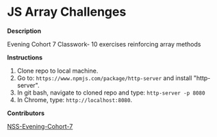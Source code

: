 # JS Array Challenges

**Description**

Evening Cohort 7 Classwork- 10 exercises reinforcing array methods


**Instructions**

1. Clone repo to local machine.
1. Go to: `https://www.npmjs.com/package/http-server` and install "http-server".  
1. In git bash, navigate to cloned repo  and type: `http-server -p 8080`  
1. In Chrome, type: `http://localhost:8080`.  


**Contributors**

[NSS-Evening-Cohort-7](https://github.com/nss-evening-cohort-7)
